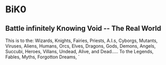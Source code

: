 # BiK0
## Battle infinitely Knowing Void -- The Real World
This is to the:
 Wizards, Knights, Fairies, Priests, A.I.s, Cyborgs, Mutants, Viruses, Aliens, Humans, Orcs, Elves, Dragons, Gods, Demons, Angels, Succubi, Heroes, Villans, Undead, Alive, and Dead.....
To the Legends, Fables, Myths, Forgotton Dreams, `
